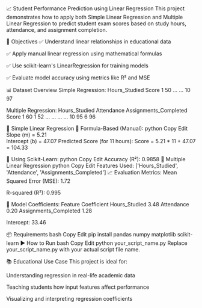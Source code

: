 📈 Student Performance Prediction using Linear Regression
This project demonstrates how to apply both Simple Linear Regression and Multiple Linear Regression to predict student exam scores based on study hours, attendance, and assignment completion.

📌 Objectives
✅ Understand linear relationships in educational data

✅ Apply manual linear regression using mathematical formulas

✅ Use scikit-learn's LinearRegression for training models

✅ Evaluate model accuracy using metrics like R² and MSE

📊 Dataset Overview
Simple Regression:
Hours_Studied	Score
1	50
...	...
10	97

Multiple Regression:
Hours_Studied	Attendance	Assignments_Completed	Score
1	60	1	52
...	...	...	...
10	95	6	96

🧮 Simple Linear Regression
📌 Formula-Based (Manual):
python
Copy
Edit
Slope (m)     = 5.21  
Intercept (b) = 47.07
Predicted Score (for 11 hours):
Score = 5.21 * 11 + 47.07 = 104.33

📌 Using Scikit-Learn:
python
Copy
Edit
Accuracy (R²): 0.9858
🤖 Multiple Linear Regression
python
Copy
Edit
Features Used: ['Hours_Studied', 'Attendance', 'Assignments_Completed']
📈 Evaluation Metrics:
Mean Squared Error (MSE): 1.72

R-squared (R²): 0.995

📌 Model Coefficients:
Feature	Coefficient
Hours_Studied	3.48
Attendance	0.20
Assignments_Completed	1.28

Intercept: 33.46

📦 Requirements
bash
Copy
Edit
pip install pandas numpy matplotlib scikit-learn
▶️ How to Run
bash
Copy
Edit
python your_script_name.py
Replace your_script_name.py with your actual script file name.

📚 Educational Use Case
This project is ideal for:

Understanding regression in real-life academic data

Teaching students how input features affect performance

Visualizing and interpreting regression coefficients
